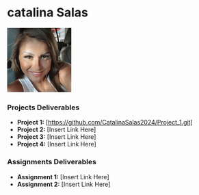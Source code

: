 # catalina Salas
<img src="/assets/cata.jpg" style="width:150px;"/>

### Projects Deliverables
- **Project 1:** [https://github.com/CatalinaSalas2024/Project_1.git]
- **Project 2:** [Insert Link Here]
- **Project 3:** [Insert Link Here]
- **Project 4:** [Insert Link Here]

### Assignments Deliverables
- **Assignment 1:** [Insert Link Here]
- **Assignment 2:** [Insert Link Here]





